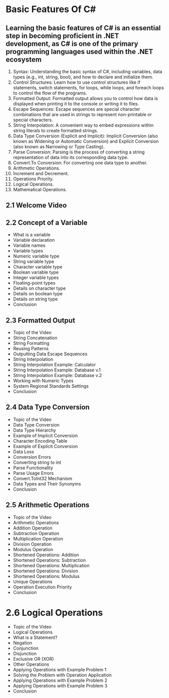 # **Basic Features Of C#**

## Learning the basic features of C# is an essential step in becoming proficient in .NET development, as C# is one of the primary programming languages used within the .NET ecosystem

1. Syntax: Understanding the basic syntax of C#, including variables, data types (e.g., int, string, bool), and how to declare and initialize them.
2. Control Structures: Learn how to use control structures like if statements, switch statements, for loops, while loops, and foreach loops to control the flow of the programs.
3. Formatted Output: Formatted output allows you to control how data is displayed when printing it to the console or writing it to files.
4. Escape Sequences: Escape sequences are special character combinations that are used in strings to represent non-printable or special characters.
5. String Interpolation: A convenient way to embed expressions within string literals to create formatted strings.
6. Data Type Conversion (Explicit and Implicit): Implicit Conversion (also known as Widening or Automatic Conversion) and Explicit Conversion (also known as Narrowing or Type Casting).
7. Parse Conversion: Parsing is the process of converting a string representation of data into its corresponding data type.
8. Convert.To Conversion: For converting one data type to another.
9. Arithmetic Operations.
10. Increment and Decrement.
11. Operations Priority.
12. Logical Operations.
13. Mathematical Operations.


## **2.1 Welcome Video**

## **2.2 Concept of a Variable**

- What is a variable  
- Variable declaration  
- Variable names  
- Variable types  
- Numeric variable type  
- String variable type  
- Character variable type  
- Boolean variable type  
- Integer variable types  
- Floating-point types  
- Details on character type  
- Details on boolean type  
- Details on string type  
- Conclusion  

## **2.3 Formatted Output**

- Topic of the Video
- String Concatenation
- String Formatting
- Reusing Patterns
- Outputting Data Escape Sequences
- String Interpolation
- String Interpolation Example: Calculator
- String Interpolation Example: Database v.1
- String Interpolation Example: Database v.2
- Working with Numeric Types
- System Regional Standards Settings
- Conclusion

## **2.4 Data Type Conversion**

- Topic of the Video
- Data Type Conversion
- Data Type Hierarchy
- Example of Implicit Conversion
- Character Encoding Table
- Example of Explicit Conversion
- Data Loss
- Conversion Errors
- Converting string to int
- Parse Functionality
- Parse Usage Errors
- Convert.ToInt32 Mechanism
- Data Types and Their Synonyms
- Conclusion

## **2.5 Arithmetic Operations**

- Topic of the Video
- Arithmetic Operations
- Addition Operation
- Subtraction Operation
- Multiplication Operation
- Division Operation
- Modulus Operation
- Shortened Operations: Addition
- Shortened Operations: Subtraction
- Shortened Operations: Multiplication
- Shortened Operations: Division
- Shortened Operations: Modulus
- Unique Operations
- Operation Execution Priority
- Conclusion

# **2.6 Logical Operations**

- Topic of the Video
- Logical Operations
- What is a Statement?
- Negation
- Conjunction
- Disjunction
- Exclusive OR (XOR)
- Other Operations
- Applying Operations with Example Problem 1
- Solving the Problem with Operation Application
- Applying Operations with Example Problem 2
- Applying Operations with Example Problem 3
- Conclusion 
